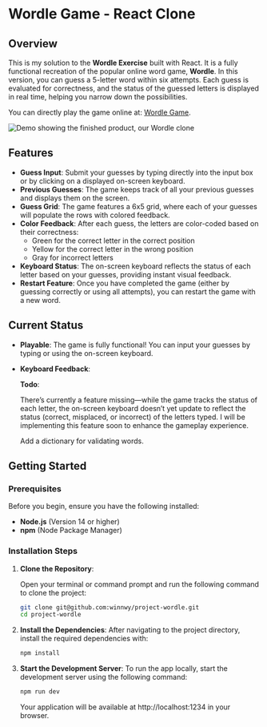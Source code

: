# Wordle Game - React Clone

## Overview

This is my solution to the **Wordle Exercise** built with React. It is a fully functional recreation of the popular online word game, **Wordle**. In this version, you can guess a 5-letter word within six attempts. Each guess is evaluated for correctness, and the status of the guessed letters is displayed in real time, helping you narrow down the possibilities.

You can directly play the game online at: [Wordle Game](https://project-wordle-jet.vercel.app/).

![Demo showing the finished product, our Wordle clone](docs/wordle-demo.gif)
## Features

- **Guess Input**: Submit your guesses by typing directly into the input box or by clicking on a displayed on-screen keyboard.
- **Previous Guesses**: The game keeps track of all your previous guesses and displays them on the screen.
- **Guess Grid**: The game features a 6x5 grid, where each of your guesses will populate the rows with colored feedback.
- **Color Feedback**: After each guess, the letters are color-coded based on their correctness:
  - Green for the correct letter in the correct position
  - Yellow for the correct letter in the wrong position
  - Gray for incorrect letters
- **Keyboard Status**: The on-screen keyboard reflects the status of each letter based on your guesses, providing instant visual feedback.
- **Restart Feature**: Once you have completed the game (either by guessing correctly or using all attempts), you can restart the game with a new word.

## Current Status

- **Playable**: The game is fully functional! You can input your guesses by typing or using the on-screen keyboard.
- **Keyboard Feedback**: 

  **Todo**:

  There’s currently a feature missing—while the game tracks the status of each letter, the on-screen keyboard doesn’t yet update to reflect the status (correct, misplaced, or incorrect) of the letters typed. I will be implementing this feature soon to enhance the gameplay experience.

  Add a dictionary for validating words.

## Getting Started

### Prerequisites

Before you begin, ensure you have the following installed:
- **Node.js** (Version 14 or higher)
- **npm** (Node Package Manager)

### Installation Steps

1. **Clone the Repository**:

   Open your terminal or command prompt and run the following command to clone the project:

   ```bash
   git clone git@github.com:winnwy/project-wordle.git
   cd project-wordle
   ```

2.	**Install the Dependencies**:
    After navigating to the project directory, install the required dependencies with:
    ```bash
    npm install
    ```
3. **Start the Development Server**:
    To run the app locally, start the development server using the following command:
    ```bash
    npm run dev
    ```
    Your application will be available at http://localhost:1234 in your browser.